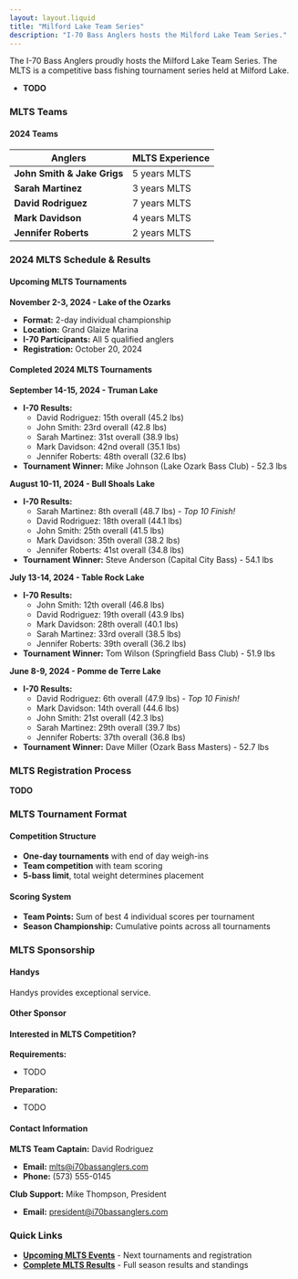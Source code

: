 ```yaml
---
layout: layout.liquid
title: "Milford Lake Team Series"
description: "I-70 Bass Anglers hosts the Milford Lake Team Series."
---
```


The I-70 Bass Anglers proudly hosts the Milford Lake Team Series. The MLTS is a competitive bass fishing tournament series held at Milford Lake.
- **TODO**

### MLTS Teams

#### 2024 Teams

| Anglers | MLTS Experience |
|--------|---------------------|
| **John Smith & Jake Grigs** | 5 years MLTS |
| **Sarah Martinez** | 3 years MLTS |
| **David Rodriguez** | 7 years MLTS |
| **Mark Davidson** | 4 years MLTS |
| **Jennifer Roberts** | 2 years MLTS |

### 2024 MLTS Schedule & Results

#### **Upcoming MLTS Tournaments**

**November 2-3, 2024 - Lake of the Ozarks**
- **Format:** 2-day individual championship
- **Location:** Grand Glaize Marina
- **I-70 Participants:** All 5 qualified anglers
- **Registration:** October 20, 2024

#### **Completed 2024 MLTS Tournaments**

**September 14-15, 2024 - Truman Lake**
- **I-70 Results:**
  - David Rodriguez: 15th overall (45.2 lbs)
  - John Smith: 23rd overall (42.8 lbs)
  - Sarah Martinez: 31st overall (38.9 lbs)
  - Mark Davidson: 42nd overall (35.1 lbs)
  - Jennifer Roberts: 48th overall (32.6 lbs)
- **Tournament Winner:** Mike Johnson (Lake Ozark Bass Club) - 52.3 lbs

**August 10-11, 2024 - Bull Shoals Lake**
- **I-70 Results:**
  - Sarah Martinez: 8th overall (48.7 lbs) - *Top 10 Finish!*
  - David Rodriguez: 18th overall (44.1 lbs)
  - John Smith: 25th overall (41.5 lbs)
  - Mark Davidson: 35th overall (38.2 lbs)
  - Jennifer Roberts: 41st overall (34.8 lbs)
- **Tournament Winner:** Steve Anderson (Capital City Bass) - 54.1 lbs

**July 13-14, 2024 - Table Rock Lake**
- **I-70 Results:**
  - John Smith: 12th overall (46.8 lbs)
  - David Rodriguez: 19th overall (43.9 lbs)
  - Mark Davidson: 28th overall (40.1 lbs)
  - Sarah Martinez: 33rd overall (38.5 lbs)
  - Jennifer Roberts: 39th overall (36.2 lbs)
- **Tournament Winner:** Tom Wilson (Springfield Bass Club) - 51.9 lbs

**June 8-9, 2024 - Pomme de Terre Lake**
- **I-70 Results:**
  - David Rodriguez: 6th overall (47.9 lbs) - *Top 10 Finish!*
  - Mark Davidson: 14th overall (44.6 lbs)
  - John Smith: 21st overall (42.3 lbs)
  - Sarah Martinez: 29th overall (39.7 lbs)
  - Jennifer Roberts: 37th overall (36.8 lbs)
- **Tournament Winner:** Dave Miller (Ozark Bass Masters) - 52.7 lbs

### MLTS Registration Process
**TODO**


### MLTS Tournament Format

#### **Competition Structure**
- **One-day tournaments** with end of day weigh-ins
- **Team competition** with team scoring
- **5-bass limit**, total weight determines placement

#### **Scoring System**
- **Team Points:** Sum of best 4 individual scores per tournament
- **Season Championship:** Cumulative points across all tournaments

### MLTS Sponsorship

#### **Handys**
Handys provides exceptional service.

#### **Other Sponsor**

#### **Interested in MLTS Competition?**

**Requirements:**
- TODO

**Preparation:**
- TODO

#### **Contact Information**

**MLTS Team Captain:** David Rodriguez
- **Email:** mlts@i70bassanglers.com
- **Phone:** (573) 555-0145

**Club Support:** Mike Thompson, President
- **Email:** president@i70bassanglers.com

### Quick Links

- [**Upcoming MLTS Events**](/tournaments/mlts/upcoming/) - Next tournaments and registration
- [**Complete MLTS Results**](/tournaments/mlts/results/) - Full season results and standings
